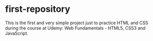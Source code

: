 # first-repository
This is the first and very simple project just to practice HTML and CSS during the course at Udemy: Web Fundamentals - HTML5, CSS3 and JavaScript.

